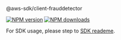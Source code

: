 @aws-sdk/client-frauddetector

[![NPM version](https://img.shields.io/npm/v/@aws-sdk/client-frauddetector/beta.svg)](https://www.npmjs.com/package/@aws-sdk/client-frauddetector)
[![NPM downloads](https://img.shields.io/npm/dm/@aws-sdk/client-frauddetector.svg)](https://www.npmjs.com/package/@aws-sdk/client-frauddetector)

For SDK usage, please step to [SDK reademe](https://github.com/aws/aws-sdk-js-v3).
